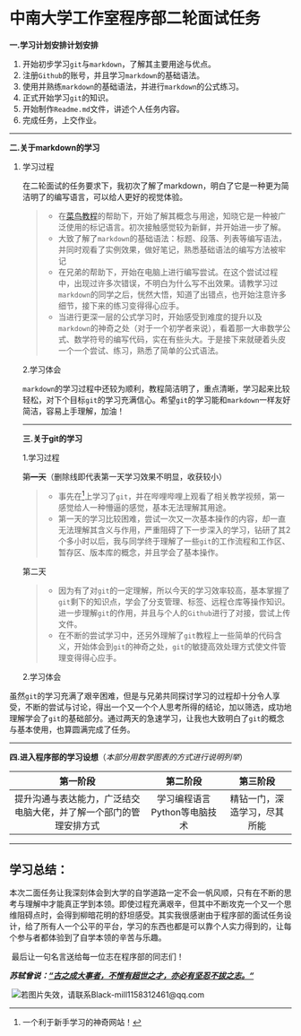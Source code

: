 # 中南大学工作室程序部二轮面试任务

**一.学习计划安排计划安排**

1. 开始初步学习`git`与`markdown`，了解其主要用途与优点。
2. 注册`Github`的账号，并且学习`markdown`的基础语法。
3. 使用并熟练`markdown`的基础语法，并进行`markdown`的公式练习。
4. 正式开始学习`git`的知识。
5. 开始制作`Readme.md`文件，讲述个人任务内容。
6. 完成任务，上交作业。



***



**二.关于markdown的学习**

1. 学习过程

   在二轮面试的任务要求下，我初次了解了markdown，明白了它是一种更为简洁明了的编写语言，可以给人更好的视觉体验。

   > * 在[菜鸟教程](https://www.runoob.com/markdown/md-image.html)的帮助下，开始了解其概念与用途，知晓它是一种被广泛使用的标记语言。初次接触感觉较为新鲜，并开始进一步了解。
   > * 大致了解了`markdown`的基础语法：标题、段落、列表等编写语法，并同时观看了实例效果，做好笔记，熟悉基础语法的编写方法被牢记
   > * 在兄弟的帮助下，开始在电脑上进行编写尝试。在这个尝试过程中，出现过许多次错误，不明白为什么写不出效果。请教学习过`markdown`的同学之后，恍然大悟，知道了出错点，也开始注意许多细节，接下来的练习变得得心应手。
   > * 当进行更深一层的公式学习时，开始感受到难度的提升以及`markdown`的神奇之处（对于一个初学者来说），看着那一大串数学公式、数学符号的编写代码，实在有些头大。于是接下来就硬着头皮一个一个尝试、练习，熟悉了简单的公式语法。

   2.学习体会

   ​	`markdown`的学习过程中还较为顺利，教程简洁明了，重点清晰，学习起来比较轻松，对下个目标`git`的学习充满信心。希望`git`的学习能和`markdown`一样友好简洁，容易上手理解，加油！

   

   ***

   

   **三.关于git的学习**

   1.学习过程

   ~~第一天~~（删除线即代表第一天学习效果不明显，收获较小）

   > * 事先在[^菜鸟教程]上学习了`git`，并在哔哩哔哩上观看了相关教学视频，第一感觉给人一种懵逼的感觉，基本无法理解其用途。
   > * 第一天的学习比较困难，尝试一次又一次基本操作的内容，却一直无法理解其含义与作用，严重阻碍了下一步深入的学习，钻研了其2个多小时以后，我与同学终于理解了一些`git`的工作流程和工作区、暂存区、版本库的概念，并且学会了基本操作。
   
   第二天
   
   > *  因为有了对`git`的一定理解，所以今天的学习效率较高，基本掌握了`git`剩下的知识点，学会了分支管理、标签、远程仓库等操作知识。进一步理解`git`的作用，并且与个人的`Github`进行了对接，尝试上传文件。
   > * 在不断的尝试学习中，还另外理解了`git`教程上一些简单的代码含义，开始体会到`git`的神奇之处，`git`的敏捷高效处理方式使文件管理变得得心应手。

   2.学习体会

​        虽然`git`的学习充满了艰辛困难，但是与兄弟共同探讨学习的过程却十分令人享受，不断的尝试与讨论，得出一个又一个个人思考所得的结论，加以筛选，成功地理解学会了`git`的基础部分。通过两天的急速学习，让我也大致明白了`git`的概念与基本使用，也算圆满完成了任务。

   

***

   

   **四.进入程序部的学习设想**（*本部分用数学图表的方式进行说明列举*）

|                           第一阶段                           |           第二阶段           |           第三阶段           |
| :----------------------------------------------------------: | :--------------------------: | :--------------------------: |
| 提升沟通与表达能力，广泛结交电脑大佬，并了解一个部门的管理安排方式 | 学习编程语言Python等电脑技术 | 精钻一门，深造学习，尽其所能 |

   

***

 

## 学习总结：

   本次二面任务让我深刻体会到大学的自学道路一定不会一帆风顺，只有在不断的思考与理解中才能真正学到本领。即使过程充满艰辛，但其中不断攻克一个又一个思维阻碍点时，会得到柳暗花明的舒坦感受。其实我很感谢由于程序部的面试任务设计，给了所有人一个公平的平台，学习的东西也都是可以靠个人实力得到的，让每个参与者都体验到了自学本领的辛苦与乐趣。

​	最后让一句名言送给每一位志在程序部的同志们！

   ***苏轼曾说：<u>“古之成大事者，不惟有超世之才，亦必有坚忍不拔之志。“</u>***

​	![若图片失效，请联系Black-mill1158312461@qq.com](https://github.com/Blackmill007/WORK.1/blob/master/A91F9A96F1E934A036BF765B67DE5AF8.webp?raw=true)



   

   

   

   

   

   

   

[^菜鸟教程]: 一个利于新手学习的神奇网站！
